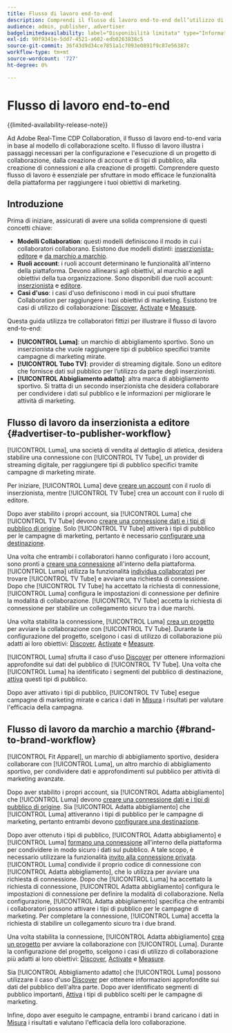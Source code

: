 ```yaml
---
title: Flusso di lavoro end-to-end
description: Comprendi il flusso di lavoro end-to-end dell’utilizzo di Real-Time CDP Collaboration in base al tuo modello di collaborazione.
audience: admin, publisher, advertiser
badgelimitedavailability: label="Disponibilità limitata" type="Informative" url="https://helpx.adobe.com/it/legal/product-descriptions/real-time-customer-data-platform-collaboration.html newtab=true"
exl-id: 90f9341e-5dd7-4521-a602-edb0263838c5
source-git-commit: 36f43d9d34ce7851a1c7093e0891f9c87e56387c
workflow-type: tm+mt
source-wordcount: '727'
ht-degree: 0%

---
```


# Flusso di lavoro end-to-end

{{limited-availability-release-note}}

Ad Adobe Real-Time CDP Collaboration, il flusso di lavoro end-to-end varia in base al modello di collaborazione scelto. Il flusso di lavoro illustra i passaggi necessari per la configurazione e l&#39;esecuzione di un progetto di collaborazione, dalla creazione di account e di tipi di pubblico, alla creazione di connessioni e alla creazione di progetti. Comprendere questo flusso di lavoro è essenziale per sfruttare in modo efficace le funzionalità della piattaforma per raggiungere i tuoi obiettivi di marketing.

## Introduzione

Prima di iniziare, assicurati di avere una solida comprensione di questi concetti chiave:

- **Modelli Collaboration**: questi modelli definiscono il modo in cui i collaboratori collaborano. Esistono due modelli distinti: [inserzionista-editore](./collaboration-patterns.md#advertiser-to-publisher) e [da marchio a marchio](./collaboration-patterns.md#brand-to-brand).
- **Ruoli account**: i ruoli account determinano le funzionalità all&#39;interno della piattaforma. Devono allinearsi agli obiettivi, al marchio e agli obiettivi della tua organizzazione. Sono disponibili due ruoli account: [inserzionista](./roles.md#advertiser) e [editore](./roles.md#publisher).
- **Casi d&#39;uso**: i casi d&#39;uso definiscono i modi in cui puoi sfruttare Collaboration per raggiungere i tuoi obiettivi di marketing. Esistono tre casi di utilizzo di collaborazione: [Discover](./use-cases.md#discover), [Activate](./use-cases.md#activate) e [Measure](./use-cases.md#measure).

Questa guida utilizza tre collaboratori fittizi per illustrare il flusso di lavoro end-to-end:

- **[!UICONTROL Luma]**: un marchio di abbigliamento sportivo. Sono un inserzionista che vuole raggiungere tipi di pubblico specifici tramite campagne di marketing mirate.
- **[!UICONTROL Tubo TV]**: provider di streaming digitale. Sono un editore che fornisce dati sul pubblico per l’utilizzo da parte degli inserzionisti.
- **[!UICONTROL Abbigliamento adatto]**: altra marca di abbigliamento sportivo. Si tratta di un secondo inserzionista che desidera collaborare per condividere i dati sul pubblico e le informazioni per migliorare le attività di marketing.

## Flusso di lavoro da inserzionista a editore {#advertiser-to-publisher-workflow}

[!UICONTROL Luma], una società di vendita al dettaglio di atletica, desidera stabilire una connessione con [!UICONTROL TV Tube], un provider di streaming digitale, per raggiungere tipi di pubblico specifici tramite campagne di marketing mirate.

Per iniziare, [!UICONTROL Luma] deve [creare un account](../setup/onboard-account.md) con il ruolo di inserzionista, mentre [!UICONTROL TV Tube] crea un account con il ruolo di editore.

Dopo aver stabilito i propri account, sia [!UICONTROL Luma] che [!UICONTROL TV Tube] devono [creare una connessione dati e i tipi di pubblico di origine](../setup/onboard-audiences.md). Solo [!UICONTROL TV Tube] attiverà i tipi di pubblico per le campagne di marketing, pertanto è necessario [configurare una destinazione](../setup/manage-destinations.md).

Una volta che entrambi i collaboratori hanno configurato i loro account, sono pronti a [creare una connessione](../connect/establishing-connections.md) all&#39;interno della piattaforma. [!UICONTROL Luma] utilizza la funzionalità [individua collaboratori](../connect/discover-collaborators.md) per trovare [!UICONTROL TV Tube] e avviare una richiesta di connessione. Dopo che [!UICONTROL TV Tube] ha accettato la richiesta di connessione, [!UICONTROL Luma] configura le impostazioni di connessione per definire la modalità di collaborazione. [!UICONTROL TV Tube] accetta la richiesta di connessione per stabilire un collegamento sicuro tra i due marchi.

Una volta stabilita la connessione, [!UICONTROL Luma] [crea un progetto](../collaborate/manage-projects.md) per avviare la collaborazione con [!UICONTROL TV Tube]. Durante la configurazione del progetto, scelgono i casi di utilizzo di collaborazione più adatti ai loro obiettivi: [Discover](../collaborate/discover.md), [Activate](../collaborate/activate.md) e [Measure](../collaborate/measure.md).

[!UICONTROL Luma] sfrutta il caso d&#39;uso [Discover](../collaborate/discover.md) per ottenere informazioni approfondite sui dati del pubblico di [!UICONTROL TV Tube]. Una volta che [!UICONTROL Luma] ha identificato i segmenti del pubblico di destinazione, [attiva](../collaborate/activate.md) questi tipi di pubblico.

Dopo aver attivato i tipi di pubblico, [!UICONTROL TV Tube] esegue campagne di marketing mirate e carica i dati in [Misura](../collaborate/measure.md) i risultati per valutare l&#39;efficacia della campagna.

## Flusso di lavoro da marchio a marchio {#brand-to-brand-workflow}

[!UICONTROL Fit Apparel], un marchio di abbigliamento sportivo, desidera collaborare con [!UICONTROL Luma], un altro marchio di abbigliamento sportivo, per condividere dati e approfondimenti sul pubblico per attività di marketing avanzate.

Dopo aver stabilito i propri account, sia [!UICONTROL Adatta abbigliamento] che [!UICONTROL Luma] devono [creare una connessione dati e i tipi di pubblico di origine](../setup/onboard-audiences.md). Sia [!UICONTROL Adatta abbigliamento] che [!UICONTROL Luma] attiveranno i tipi di pubblico per le campagne di marketing, pertanto entrambi devono [configurare una destinazione](../setup/manage-destinations.md).

Dopo aver ottenuto i tipi di pubblico, [!UICONTROL Adatta abbigliamento] e [!UICONTROL Luma] [formano una connessione](../connect/establishing-connections.md) all&#39;interno della piattaforma per condividere in modo sicuro i dati sul pubblico. A tale scopo, è necessario utilizzare la funzionalità [invito alla connessione privata](../connect/establishing-connections.md#private-connection-invite). [!UICONTROL Luma] condivide il proprio codice di connessione con [!UICONTROL Adatta abbigliamento], che lo utilizza per avviare una richiesta di connessione. Dopo che [!UICONTROL Luma] ha accettato la richiesta di connessione, [!UICONTROL Adatta abbigliamento] configura le impostazioni di connessione per definire la modalità di collaborazione. Nella configurazione, [!UICONTROL Adatta abbigliamento] specifica che entrambi i collaboratori possono attivare i tipi di pubblico per le campagne di marketing. Per completare la connessione, [!UICONTROL Luma] accetta la richiesta di stabilire un collegamento sicuro tra i due brand.

Una volta stabilita la connessione, [!UICONTROL Adatta abbigliamento] [crea un progetto](../collaborate/manage-projects.md) per avviare la collaborazione con [!UICONTROL Luma]. Durante la configurazione del progetto, scelgono i casi di utilizzo di collaborazione più adatti ai loro obiettivi: [Discover](../collaborate/discover.md), [Activate](../collaborate/activate.md) e [Measure](../collaborate/measure.md).

Sia [!UICONTROL Abbigliamento adatto] che [!UICONTROL Luma] possono utilizzare il caso d&#39;uso [Discover](../collaborate/discover.md) per ottenere informazioni approfondite sui dati del pubblico dell&#39;altra parte. Dopo aver identificato segmenti di pubblico importanti, [Attiva](../collaborate/activate.md) i tipi di pubblico scelti per le campagne di marketing.

Infine, dopo aver eseguito le campagne, entrambi i brand caricano i dati in [Misura](../collaborate/measure.md) i risultati e valutano l&#39;efficacia della loro collaborazione.
